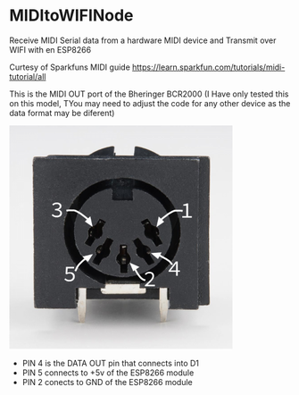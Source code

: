 # MIDItoWIFINode
Receive MIDI Serial data from a hardware MIDI device and Transmit over WIFI with en ESP8266

Curtesy of Sparkfuns MIDI guide https://learn.sparkfun.com/tutorials/midi-tutorial/all

This is the MIDI OUT port of the Bheringer BCR2000 (I Have only tested this on this model, TYou may need to adjust the code for any other device as the data format may be diferent)

<img src="https://github.com/leonyuhanov/MIDItoWIFINode/blob/master/midi-labeled.png" width="400" />

* PIN 4 is the DATA OUT pin that connects into D1
* PIN 5 connects to +5v of the ESP8266 module
* PIN 2 conects to GND of the ESP8266 module

